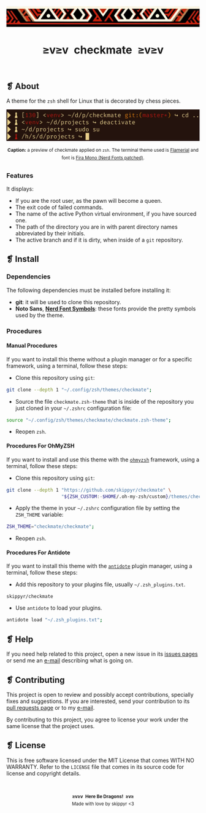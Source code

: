 <p align="center">
  <img alt="" src="assets/ornament.webp" />
</p>
<h1 align="center">≥v≥v&ensp;checkmate&ensp;≥v≥v</h1>
<p align="center">
  <img alt="" src="https://img.shields.io/github/license/skippyr/checkmate?style=plastic&label=%E2%89%A5%20license&labelColor=%2324130e&color=%23b8150d" />
  &nbsp;
  <img alt="" src="https://img.shields.io/github/v/tag/skippyr/checkmate?style=plastic&label=%E2%89%A5%20tag&labelColor=%2324130e&color=%23b8150d" />
  &nbsp;
  <img alt="" src="https://img.shields.io/github/commit-activity/t/skippyr/checkmate?style=plastic&label=%E2%89%A5%20commits&labelColor=%2324130e&color=%23b8150d" />
  &nbsp;
  <img alt="" src="https://img.shields.io/github/stars/skippyr/checkmate?style=plastic&label=%E2%89%A5%20stars&labelColor=%2324130e&color=%23b8150d" />
</p>

## ❡ About

A theme for the `zsh` shell for Linux that is decorated by chess pieces.

<p align="center">
  <img alt="" src="assets/preview.webp" />
</p>
<p align="center"><sup><strong>Caption:</strong> a preview of checkmate applied on <code>zsh</code>. The terminal theme used is <a href="https://github.com/skippyr/flamerial">Flamerial</a> and font is <a href="https://www.nerdfonts.com/font-downloads">Fira Mono (Nerd Fonts patched)</a>.</sup></p>

### Features

It displays:

- If you are the root user, as the pawn will become a queen.
- The exit code of failed commands.
- The name of the active Python virtual environment, if you have sourced one.
- The path of the directory you are in with parent directory names abbreviated by their initials.
- The active branch and if it is dirty, when inside of a `git` repository.


## ❡ Install

### Dependencies

The following dependencies must be installed before installing it:

- **git**: it will be used to clone this repository.
- **Noto Sans**, [**Nerd Font Symbols**](https://www.nerdfonts.com/font-downloads): these fonts provide the pretty symbols used by the theme.

### Procedures

#### Manual Procedures

If you want to install this theme without a plugin manager or for a specific framework, using a terminal, follow these steps:

- Clone this repository using `git`:

```sh
git clone --depth 1 "~/.config/zsh/themes/checkmate";
```

- Source the file `checkmate.zsh-theme` that is inside of the repository you just cloned in your `~/.zshrc` configuration file:

```zsh
source "~/.config/zsh/themes/checkmate/checkmate.zsh-theme";
```

- Reopen `zsh`.

#### Procedures For OhMyZSH

If you want to install and use this theme with the [`ohmyzsh`](https://github.com/ohmyzsh/ohmyzsh) framework, using a terminal, follow these steps:

- Clone this repository using `git`:

```sh
git clone --depth 1 "https://github.com/skippyr/checkmate" \
                    "${ZSH_CUSTOM:-$HOME/.oh-my-zsh/custom}/themes/checkmate";
```

- Apply the theme in your `~/.zshrc` configuration file by setting the `ZSH_THEME` variable:

```zsh
ZSH_THEME="checkmate/checkmate";
```

- Reopen `zsh`.

#### Procedures For Antidote

If you want to install this theme with the [`antidote`](https://github.com/mattmc3/antidote) plugin manager, using a terminal, follow these steps:

- Add this repository to your plugins file, usually `~/.zsh_plugins.txt`.

```
skippyr/checkmate
```

- Use `antidote` to load your plugins.

```zsh
antidote load "~/.zsh_plugins.txt";
```

## ❡ Help

If you need help related to this project, open a new issue in its [issues pages](https://github.com/skippyr/checkmate/issues) or send me an [e-mail](mailto:skippyr.developer@gmail.com) describing what is going on.

## ❡ Contributing

This project is open to review and possibly accept contributions, specially fixes and suggestions. If you are interested, send your contribution to its [pull requests page](https://github.com/skippyr/checkmate/pulls) or to my [e-mail](mailto:skippyr.developer@gmail.com).

By contributing to this project, you agree to license your work under the same license that the project uses.

## ❡ License

This is free software licensed under the MIT License that comes WITH NO WARRANTY. Refer to the `LICENSE` file that comes in its source code for license and copyright details.

&ensp;
<p align="center"><sup><strong>≥v≥v&ensp;Here Be Dragons!&ensp;≥v≥</strong><br />Made with love by skippyr <3</sup></p>
